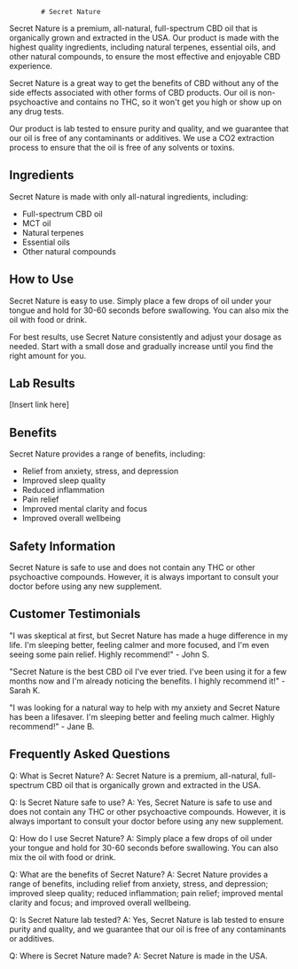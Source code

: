 
            # Secret Nature
Secret Nature is a premium, all-natural, full-spectrum CBD oil that is organically grown and extracted in the USA. Our product is made with the highest quality ingredients, including natural terpenes, essential oils, and other natural compounds, to ensure the most effective and enjoyable CBD experience.

Secret Nature is a great way to get the benefits of CBD without any of the side effects associated with other forms of CBD products. Our oil is non-psychoactive and contains no THC, so it won't get you high or show up on any drug tests.

Our product is lab tested to ensure purity and quality, and we guarantee that our oil is free of any contaminants or additives. We use a CO2 extraction process to ensure that the oil is free of any solvents or toxins.

## Ingredients

Secret Nature is made with only all-natural ingredients, including:

- Full-spectrum CBD oil
- MCT oil
- Natural terpenes
- Essential oils
- Other natural compounds

## How to Use

Secret Nature is easy to use. Simply place a few drops of oil under your tongue and hold for 30-60 seconds before swallowing. You can also mix the oil with food or drink.

For best results, use Secret Nature consistently and adjust your dosage as needed. Start with a small dose and gradually increase until you find the right amount for you.

## Lab Results

[Insert link here]

## Benefits

Secret Nature provides a range of benefits, including:

- Relief from anxiety, stress, and depression
- Improved sleep quality
- Reduced inflammation
- Pain relief
- Improved mental clarity and focus
- Improved overall wellbeing

## Safety Information

Secret Nature is safe to use and does not contain any THC or other psychoactive compounds. However, it is always important to consult your doctor before using any new supplement.

## Customer Testimonials

"I was skeptical at first, but Secret Nature has made a huge difference in my life. I'm sleeping better, feeling calmer and more focused, and I'm even seeing some pain relief. Highly recommend!" - John S.

"Secret Nature is the best CBD oil I've ever tried. I've been using it for a few months now and I'm already noticing the benefits. I highly recommend it!" - Sarah K.

"I was looking for a natural way to help with my anxiety and Secret Nature has been a lifesaver. I'm sleeping better and feeling much calmer. Highly recommend!" - Jane B.

## Frequently Asked Questions

Q: What is Secret Nature?
A: Secret Nature is a premium, all-natural, full-spectrum CBD oil that is organically grown and extracted in the USA.

Q: Is Secret Nature safe to use?
A: Yes, Secret Nature is safe to use and does not contain any THC or other psychoactive compounds. However, it is always important to consult your doctor before using any new supplement.

Q: How do I use Secret Nature?
A: Simply place a few drops of oil under your tongue and hold for 30-60 seconds before swallowing. You can also mix the oil with food or drink.

Q: What are the benefits of Secret Nature?
A: Secret Nature provides a range of benefits, including relief from anxiety, stress, and depression; improved sleep quality; reduced inflammation; pain relief; improved mental clarity and focus; and improved overall wellbeing.

Q: Is Secret Nature lab tested?
A: Yes, Secret Nature is lab tested to ensure purity and quality, and we guarantee that our oil is free of any contaminants or additives.

Q: Where is Secret Nature made?
A: Secret Nature is made in the USA.
